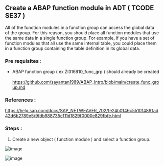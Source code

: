 ## Create a ABAP function module in ADT ( TCODE SE37 ) 

All of the function modules in a function group can access the global data of the group. For this reason, you should place all function modules that use the same data in a single function group. 
For example, if you have a set of function modules that all use the same internal table, you could place them in a function group containing the table definition in its global data.

### Pre requisites : 

- ABAP function group ( ex ZI316810_func_grp ) should already be created .
 https://github.com/sayantan1989/ABAP_Intro/blob/main/create_func_group.md

### References : 
https://help.sap.com/docs/SAP_NETWEAVER_702/fe24b0146c551014891ad42d6b2789e5/9fdb988735c111d1829f0000e829fbfe.html

### Steps :

1. Create a new object ( function module ) and select a function group.
   
![image](https://github.com/user-attachments/assets/fd05e9f8-9667-4ddb-92ac-cf2d7f8e5893)

![image](https://github.com/user-attachments/assets/f07239b6-77e6-497e-9530-675d9be4082b)

